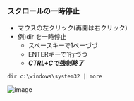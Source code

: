 ### スクロールの一時停止

- マウスの左クリック(再開は右クリック)
- 例)dir を一時停止
  - スペースキーで1ペーづづ
  - ENTERキーで1行づつ
  - ***CTRL+Cで強制終了***
```
dir c:\windows\system32 | more
```
![image](https://user-images.githubusercontent.com/89338401/153743158-3182a170-11b7-4cb6-86fb-a2910fb5348d.png)

